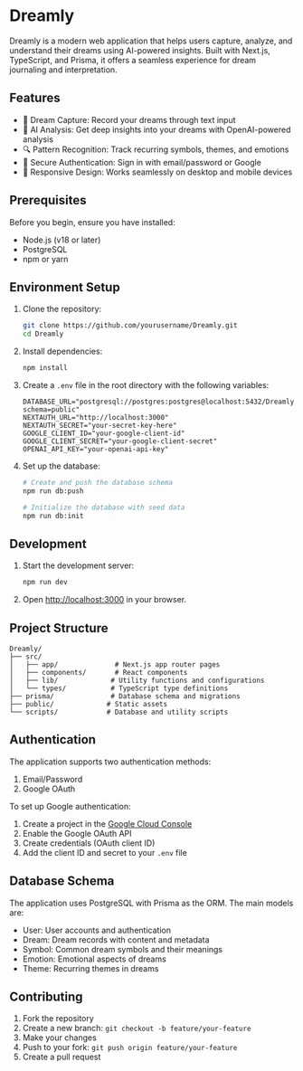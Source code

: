 # Dreamly

Dreamly is a modern web application that helps users capture, analyze, and understand their dreams using AI-powered insights. Built with Next.js, TypeScript, and Prisma, it offers a seamless experience for dream journaling and interpretation.

## Features

- 🌙 Dream Capture: Record your dreams through text input
- 🤖 AI Analysis: Get deep insights into your dreams with OpenAI-powered analysis
- 🔍 Pattern Recognition: Track recurring symbols, themes, and emotions
- 🔐 Secure Authentication: Sign in with email/password or Google
- 📱 Responsive Design: Works seamlessly on desktop and mobile devices

## Prerequisites

Before you begin, ensure you have installed:
- Node.js (v18 or later)
- PostgreSQL
- npm or yarn

## Environment Setup

1. Clone the repository:
   ```bash
   git clone https://github.com/yourusername/Dreamly.git
   cd Dreamly
   ```

2. Install dependencies:
   ```bash
   npm install
   ```

3. Create a `.env` file in the root directory with the following variables:
   ```env
   DATABASE_URL="postgresql://postgres:postgres@localhost:5432/Dreamly?schema=public"
   NEXTAUTH_URL="http://localhost:3000"
   NEXTAUTH_SECRET="your-secret-key-here"
   GOOGLE_CLIENT_ID="your-google-client-id"
   GOOGLE_CLIENT_SECRET="your-google-client-secret"
   OPENAI_API_KEY="your-openai-api-key"
   ```

4. Set up the database:
   ```bash
   # Create and push the database schema
   npm run db:push

   # Initialize the database with seed data
   npm run db:init
   ```

## Development

1. Start the development server:
   ```bash
   npm run dev
   ```

2. Open [http://localhost:3000](http://localhost:3000) in your browser.

## Project Structure

```
Dreamly/
├── src/
│   ├── app/              # Next.js app router pages
│   ├── components/       # React components
│   ├── lib/             # Utility functions and configurations
│   └── types/           # TypeScript type definitions
├── prisma/              # Database schema and migrations
├── public/             # Static assets
└── scripts/            # Database and utility scripts
```

## Authentication

The application supports two authentication methods:
1. Email/Password
2. Google OAuth

To set up Google authentication:
1. Create a project in the [Google Cloud Console](https://console.cloud.google.com)
2. Enable the Google OAuth API
3. Create credentials (OAuth client ID)
4. Add the client ID and secret to your `.env` file

## Database Schema

The application uses PostgreSQL with Prisma as the ORM. The main models are:
- User: User accounts and authentication
- Dream: Dream records with content and metadata
- Symbol: Common dream symbols and their meanings
- Emotion: Emotional aspects of dreams
- Theme: Recurring themes in dreams

## Contributing

1. Fork the repository
2. Create a new branch: `git checkout -b feature/your-feature`
3. Make your changes
4. Push to your fork: `git push origin feature/your-feature`
5. Create a pull request
